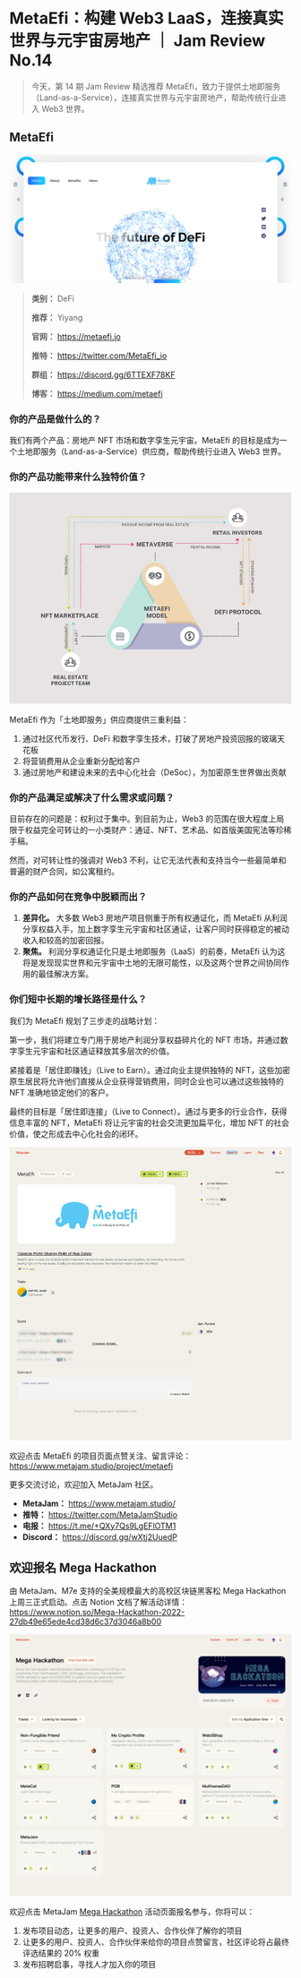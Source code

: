 # MetaEfi：构建 Web3 LaaS，连接真实世界与元宇宙房地产 ｜ Jam Review No.14

> 今天，第 14 期 Jam Review 精选推荐 MetaEfi，致力于提供土地即服务（Land-as-a-Service），连接真实世界与元宇宙房地产，帮助传统行业进入 Web3 世界。

## MetaEfi

![](./cover.png)

> **类别：** DeFi
>
> **推荐：** Yiyang
>
> **官网：** https://metaefi.io
>
> **推特：** https://twitter.com/MetaEfi_io
>
> **群组：** https://discord.gg/6TTEXF78KF
>
> **博客：** https://medium.com/metaefi

### 你的产品是做什么的？

我们有两个产品：房地产 NFT 市场和数字孪生元宇宙。MetaEfi 的目标是成为一个土地即服务（Land-as-a-Service）供应商，帮助传统行业进入 Web3 世界。

### 你的产品功能带来什么独特价值？

![](./model.png)

MetaEfi 作为「土地即服务」供应商提供三重利益：

1. 通过社区代币发行、DeFi 和数字孪生技术，打破了房地产投资回报的玻璃天花板
2. 将营销费用从企业重新分配给客户
3. 通过房地产和建设未来的去中心化社会（DeSoc），为加密原生世界做出贡献

### 你的产品满足或解决了什么需求或问题？

目前存在的问题是：权利过于集中。到目前为止，Web3 的范围在很大程度上局限于权益完全可转让的一小类财产：通证、NFT、艺术品、如首版美国宪法等珍稀手稿。

然而，对可转让性的强调对 Web3 不利，让它无法代表和支持当今一些最简单和普遍的财产合同，如公寓租约。

### 你的产品如何在竞争中脱颖而出？

1. **差异化。** 大多数 Web3 房地产项目侧重于所有权通证化，而 MetaEfi 从利润分享权益入手，加上数字孪生元宇宙和社区通证，让客户同时获得稳定的被动收入和较高的加密回报。
2. **聚焦。** 利润分享权通证化只是土地即服务（LaaS）的前奏，MetaEfi 认为这将是发现现实世界和元宇宙中土地的无限可能性，以及这两个世界之间协同作用的最佳解决方案。

### 你们短中长期的增长路径是什么？

我们为 MetaEfi 规划了三步走的战略计划：

第一步，我们将建立专门用于房地产利润分享权益碎片化的 NFT 市场，并通过数字孪生元宇宙和社区通证释放其多层次的价值。

紧接着是「居住即赚钱」（Live to Earn）。通过向业主提供独特的 NFT，这些加密原生居民将允许他们直接从企业获得营销费用，同时企业也可以通过这些独特的 NFT 准确地锁定他们的客户。

最终的目标是「居住即连接」（Live to Connect）。通过与更多的行业合作，获得信息丰富的 NFT，MetaEfi 将让元宇宙的社会交流更加扁平化，增加 NFT 的社会价值，使之形成去中心化社会的闭环。

![](./project.png)

欢迎点击 MetaEfi 的项目页面点赞关注、留言评论：https://www.metajam.studio/project/metaefi

更多交流讨论，欢迎加入 MetaJam 社区。

- **MetaJam：** https://www.metajam.studio/
- **推特：** https://twitter.com/MetaJamStudio
- **电报：** https://t.me/+QXy7Qs9LgEFlOTM1
- **Discord：** https://discord.gg/wXtj2UuedP

## 欢迎报名 Mega Hackathon

由 MetaJam、M7e 支持的全美规模最大的高校区块链黑客松 Mega Hackathon 上周三正式启动。点击 Notion 文档了解活动详情：https://www.notion.so/Mega-Hackathon-2022-27db49e65ede4cd38d6c37d3046a8b00

![](./mega-hackathon.png)

欢迎点击 MetaJam [Mega Hackathon](https://www.metajam.studio/event/mega-hackathon) 活动页面报名参与，你将可以：

1. 发布项目动态，让更多的用户、投资人、合作伙伴了解你的项目
2. 让更多的用户、投资人、合作伙伴来给你的项目点赞留言，社区评论将占最终评选结果的 20% 权重
3. 发布招聘启事，寻找人才加入你的项目
